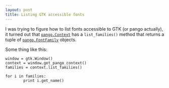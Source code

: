 ```yaml
---
layout: post
title: Listing GTK accessible fonts
---
```

I was trying to figure how to list fonts accessible to GTK (or pango actually), it turned out that [`pango.Context`](http://www.pygtk.org/pygtk2reference/class-pangocontext.html#method-pangocontext--list-families) has a `list_families()` method that returns a tuple of [`pango.FontFamily`](http://www.pygtk.org/pygtk2reference/class-pangofontfamily.html) objects.

Some thing like this:

    window = gtk.Window()
    context = window.get_pango_context()
    families = context.list_families()
    
    for i in families:
            print i.get_name()
